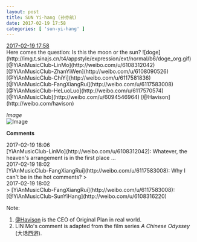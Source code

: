 ```yaml
---
layout: post
title: SUN Yi-hang (孙亦航)
date: 2017-02-19 17:58
categories: [ 'sun-yi-hang' ]
---
```


<div class="weibo-info">
  <a href="http://weibo.com/6108316220/EwhbXm3l2">2017-02-19 17:58</a>
</div>
Here comes the question: Is this the moon or the sun? ![doge](http://img.t.sinajs.cn/t4/appstyle/expression/ext/normal/b6/doge_org.gif) [@YiAnMusicClub-LinMo](http://weibo.com/u/6108312042) [@YiAnMusicClub-ZhanYiWen](http://weibo.com/u/6108090526) [@YiAnMusicClub-ChiYi](http://weibo.com/u/6117581836) [@YiAnMusicClub-FangXiangRui](http://weibo.com/u/6117583008) [@YiAnMusicClub-HeLuoLuo](http://weibo.com/u/6117570574) [@YiAnMusicClub](http://weibo.com/u/6094546964) [@Havison](http://weibo.com/havison)

<!-- more -->

*Image*  
![Image](http://wx1.sinaimg.cn/mw690/006FnS5mgy1fcvxjbk1m2j30qo0zkgq7.jpg)

**Comments**

<div class="weibo-info">2017-02-19 18:06</div>
[YiAnMusicClub-LinMo](http://weibo.com/u/6108312042): Whatever, the heaven's arrangement is in the first place …

<div class="weibo-info">2017-02-19 18:02</div>
[YiAnMusicClub-FangXiangRui](http://weibo.com/u/6117583008): Why I can't be in the hot comments?
> <div class="weibo-info">2017-02-19 18:02</div>
> [YiAnMusicClub-FangXiangRui](http://weibo.com/u/6117583008): [@YiAnMusicClub-SunYiHang](http://weibo.com/u/6108316220)

Note:
1. [@Havison](http://weibo.com/havison) is the CEO of Original Plan in real world.
1. LIN Mo's comment is adapted from the film series *A Chinese Odyssey* (大话西游).

